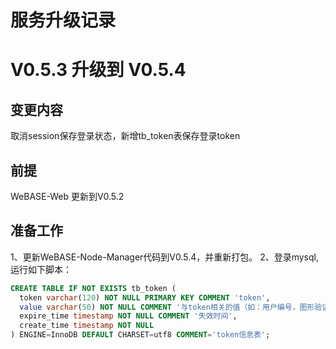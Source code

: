 #  服务升级记录

# V0.5.3 升级到 V0.5.4
## 变更内容
取消session保存登录状态，新增tb_token表保存登录token

## 前提
WeBASE-Web 更新到V0.5.2

## 准备工作
1、更新WeBASE-Node-Manager代码到V0.5.4，并重新打包。
2、登录mysql,运行如下脚本：
```ddl
CREATE TABLE IF NOT EXISTS tb_token (
  token varchar(120) NOT NULL PRIMARY KEY COMMENT 'token',
  value varchar(50) NOT NULL COMMENT '与token相关的值（如：用户编号，图形验证码值）',
  expire_time timestamp NOT NULL COMMENT '失效时间',
  create_time timestamp NOT NULL
) ENGINE=InnoDB DEFAULT CHARSET=utf8 COMMENT='token信息表';
```